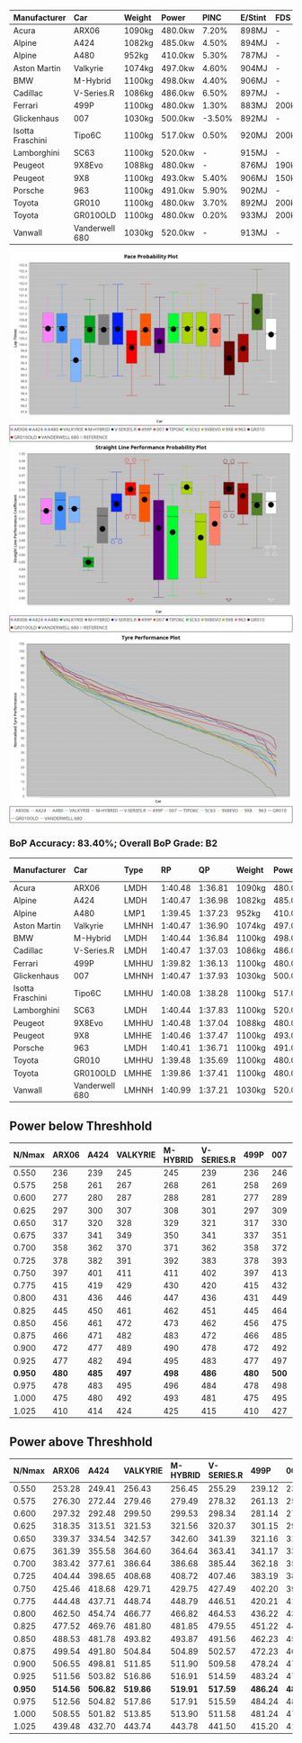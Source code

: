 | Manufacturer     | Car            | Weight | Power   | PINC    | E/Stint | FDS     |
|:-|:-|:-|:-|:-|:-|:-|
| Acura            | ARX06          | 1090kg | 480.0kw | 7.20%   | 898MJ   |    -    |
| Alpine           | A424           | 1082kg | 485.0kw | 4.50%   | 894MJ   |    -    |
| Alpine           | A480           | 952kg  | 410.0kw | 5.30%   | 787MJ   |    -    |
| Aston Martin     | Valkyrie       | 1074kg | 497.0kw | 4.60%   | 904MJ   |    -    |
| BMW              | M-Hybrid       | 1100kg | 498.0kw | 4.40%   | 906MJ   |    -    |
| Cadillac         | V-Series.R     | 1086kg | 486.0kw | 6.50%   | 897MJ   |    -    |
| Ferrari          | 499P           | 1100kg | 480.0kw | 1.30%   | 883MJ   | 200kph  |
| Glickenhaus      | 007            | 1030kg | 500.0kw | -3.50%  | 892MJ   |    -    |
| Isotta Fraschini | Tipo6C         | 1100kg | 517.0kw | 0.50%   | 920MJ   | 200kph  |
| Lamborghini      | SC63           | 1100kg | 520.0kw |    -    | 915MJ   |    -    |
| Peugeot          | 9X8Evo         | 1088kg | 480.0kw |    -    | 876MJ   | 190kph  |
| Peugeot          | 9X8            | 1100kg | 493.0kw | 5.40%   | 906MJ   | 150kph  |
| Porsche          | 963            | 1100kg | 491.0kw | 5.90%   | 902MJ   |    -    |
| Toyota           | GR010          | 1100kg | 480.0kw | 3.70%   | 892MJ   | 200kph  |
| Toyota           | GR010OLD       | 1100kg | 480.0kw | 0.20%   | 933MJ   | 200kph  |
| Vanwall          | Vanderwell 680 | 1030kg | 520.0kw |    -    | 913MJ   |    -    |

![PACECHART](./IMG/AUTO.png)
![STRAIGHTLINEPERFORMANCECHART](./IMG/AUTO_sp.png)
![TYREPERFORMANCECHART](./IMG/AUTO_tw.png)

### BoP Accuracy: 83.40%; Overall BoP Grade: B2
| Manufacturer     | Car            | Type  | RP      | QP      | Weight | Power¹  | Threshhold | PINC    | Power²   | E/Stint | AVG Vmax  | FDS     | RDLC | L/Stint | BOP-Grade | Model Accuracy | Model Points | Match%  | SimDiff |
|:-|:-|:-|:-|:-|:-|:-|:-|:-|:-|:-|:-|:-|:-|:-|:-|:-|:-|:-|:-|
| Acura            | ARX06          | LMDH  | 1:40.48 | 1:36.81 | 1090kg | 480.0kw | 250.0kph   | 7.20%   | 514.60kw |  898MJ  | 295.24kph |    -    | 0.99 | 29      | +B1       | 100.00%        | 996          | 89.34%  | #       |
| Alpine           | A424           | LMDH  | 1:40.47 | 1:36.98 | 1082kg | 485.0kw | 250.0kph   | 4.50%   | 506.80kw |  894MJ  | 295.79kph |    -    | 0.98 | 29      | +A2       | 99.58%         | 1429         | 90.06%  | #       |
| Alpine           | A480           | LMP1  | 1:39.45 | 1:37.23 |  952kg | 410.0kw | 250.0kph   | 5.30%   | 431.70kw |  787MJ  | 295.63kph |    -    | 0.98 | 27      | -E1       | 94.94%         | 1689         | 59.62%  | +0.29   |
| Aston Martin     | Valkyrie       | LMHNH | 1:40.47 | 1:36.90 | 1074kg | 497.0kw | 250.0kph   | 4.60%   | 519.90kw |  904MJ  | 285.24kph |    -    | 1.02 | 29      | +C2       | 100.00%        | 247          | 73.15%  | #       |
| BMW              | M-Hybrid       | LMDH  | 1:40.44 | 1:36.84 | 1100kg | 498.0kw | 250.0kph   | 4.40%   | 519.90kw |  906MJ  | 291.68kph |    -    | 0.99 | 29      | ~A1       | 99.97%         | 2912         | 99.98%  | #       |
| Cadillac         | V-Series.R     | LMDH  | 1:40.47 | 1:37.03 | 1086kg | 486.0kw | 250.0kph   | 6.50%   | 517.60kw |  897MJ  | 295.72kph |    -    | 0.99 | 29      | +B1       | 99.49%         | 5225         | 85.73%  | #       |
| Ferrari          | 499P           | LMHHU | 1:39.82 | 1:36.13 | 1100kg | 480.0kw | 250.0kph   | 1.30%   | 486.20kw |  883MJ  | 296.18kph | 200kph  | 1.00 | 29      | -C2       | 100.00%        | 5378         | 74.13%  | #       |
| Glickenhaus      | 007            | LMHNH | 1:40.47 | 1:37.93 | 1030kg | 500.0kw | 250.0kph   | -3.50%  | 482.50kw |  892MJ  | 298.94kph |    -    | 0.97 | 29      | +B1       | 93.90%         | 2170         | 87.19%  | +0.17   |
| Isotta Fraschini | Tipo6C         | LMHHU | 1:40.08 | 1:38.28 | 1100kg | 517.0kw | 250.0kph   | 0.50%   | 519.60kw |  920MJ  | 292.41kph | 200kph  | 1.03 | 29      | +B2       | 100.00%        | 132          | 84.55%  | #       |
| Lamborghini      | SC63           | LMDH  | 1:40.44 | 1:37.83 | 1100kg | 520.0kw | 250.0kph   |    -    | 520.00kw |  915MJ  | 291.57kph |    -    | 1.01 | 29      | ~A1       | 100.00%        | 784          | 96.83%  | #       |
| Peugeot          | 9X8Evo         | LMHHU | 1:40.48 | 1:37.04 | 1088kg | 480.0kw | 250.0kph   |    -    | 480.00kw |  876MJ  | 297.50kph | 190kph  | 0.97 | 29      | +A2       | 100.00%        | 1459         | 90.87%  | #       |
| Peugeot          | 9X8            | LMHHE | 1:40.46 | 1:37.47 | 1100kg | 493.0kw | 250.0kph   | 5.40%   | 519.60kw |  906MJ  | 289.53kph | 150kph  | 0.98 | 29      | +B1       | 99.18%         | 4817         | 87.99%  | +0.10   |
| Porsche          | 963            | LMDH  | 1:40.41 | 1:36.71 | 1100kg | 491.0kw | 250.0kph   | 5.90%   | 520.00kw |  902MJ  | 292.61kph |    -    | 0.98 | 29      | ~A1       | 99.92%         | 14207        | 100.00% | #       |
| Toyota           | GR010          | LMHHU | 1:39.48 | 1:35.69 | 1100kg | 480.0kw | 250.0kph   | 3.70%   | 497.80kw |  892MJ  | 296.40kph | 200kph  | 1.00 | 29      | -E1       | 99.86%         | 4280         | 59.76%  | #       |
| Toyota           | GR010OLD       | LMHHE | 1:39.86 | 1:37.41 | 1100kg | 480.0kw | 250.0kph   | 0.20%   | 481.00kw |  933MJ  | 295.46kph | 200kph  | 1.00 | 29      | -B2       | 99.46%         | 925          | 80.67%  | +0.91   |
| Vanwall          | Vanderwell 680 | LMHNH | 1:40.99 | 1:37.21 | 1030kg | 520.0kw | 0.0kph     |    -    | 520.00kw |  913MJ  | 301.13kph |    -    | 1.01 | 29      | +C2       | 95.82%         | 642          | 74.48%  | -0.04   |

## Power below Threshhold
| N/Nmax    | ARX06   | A424    | VALKYRIE | M-HYBRID | V-SERIES.R | 499P    | 007     | TIPO6C  | SC63    | 9X8EVO  | 9X8     | 963     | GR010   | GR010OLD | VANDERWELL 680 | ​     | RPM      | A480       |
|:-|:-|:-|:-|:-|:-|:-|:-|:-|:-|:-|:-|:-|:-|:-|:-|:-|:-|:-|
|  0.550    |  236    |  239    |  245     |  245     |  239       |  236    |  246    |  255    |  256    |  236    |  243    |  242    |  236    |  236     |  256           |  ​    |   --     |  0.00      |
|  0.575    |  258    |  261    |  267     |  268     |  261       |  258    |  269    |  278    |  279    |  258    |  265    |  264    |  258    |  258     |  279           |  ​    |   --     |  0.00      |
|  0.600    |  277    |  280    |  287     |  288     |  281       |  277    |  289    |  298    |  300    |  277    |  285    |  284    |  277    |  277     |  300           |  ​    |   --     |  0.00      |
|  0.625    |  297    |  300    |  307     |  308     |  301       |  297    |  309    |  320    |  322    |  297    |  305    |  304    |  297    |  297     |  322           |  ​    |   --     |  0.00      |
|  0.650    |  317    |  320    |  328     |  329     |  321       |  317    |  330    |  341    |  343    |  317    |  325    |  324    |  317    |  317     |  343           |  ​    |   --     |  0.00      |
|  0.675    |  337    |  341    |  349     |  350     |  341       |  337    |  351    |  363    |  365    |  337    |  346    |  345    |  337    |  337     |  365           |  ​    |   --     |  0.00      |
|  0.700    |  358    |  362    |  370     |  371     |  362       |  358    |  372    |  385    |  387    |  358    |  367    |  366    |  358    |  358     |  387           |  ​    |   --     |  0.00      |
|  0.725    |  378    |  382    |  391     |  392     |  383       |  378    |  393    |  407    |  409    |  378    |  388    |  386    |  378    |  378     |  409           |  ​    |   --     |  0.00      |
|  0.750    |  397    |  401    |  411     |  411     |  402       |  397    |  413    |  427    |  430    |  397    |  407    |  406    |  397    |  397     |  430           |  ​    |   --     |  0.00      |
|  0.775    |  415    |  419    |  429     |  430     |  420       |  415    |  432    |  446    |  449    |  415    |  426    |  424    |  415    |  415     |  449           |  ​    |  5000    |  246.08    |
|  0.800    |  431    |  436    |  446     |  447     |  436       |  431    |  449    |  464    |  467    |  431    |  443    |  441    |  431    |  431     |  467           |  ​    |  5500    |  291.09    |
|  0.825    |  445    |  450    |  461     |  462     |  451       |  445    |  464    |  479    |  482    |  445    |  457    |  455    |  445    |  445     |  482           |  ​    |  6000    |  325.11    |
|  0.850    |  456    |  461    |  472     |  473     |  462       |  456    |  475    |  491    |  494    |  456    |  468    |  466    |  456    |  456     |  494           |  ​    |  6500    |  367.12    |
|  0.875    |  466    |  471    |  482     |  483     |  472       |  466    |  485    |  502    |  505    |  466    |  478    |  476    |  466    |  466     |  505           |  ​    |  7000    |  410.13    |
|  0.900    |  472    |  477    |  489     |  490     |  478       |  472    |  492    |  509    |  512    |  472    |  485    |  483    |  472    |  472     |  512           |  ​    |  7500    |  420.14    |
|  0.925    |  477    |  482    |  494     |  495     |  483       |  477    |  497    |  514    |  517    |  477    |  490    |  488    |  477    |  477     |  517           |  ​    |  8000    |  416.14    |
| **0.950** | **480** | **485** | **497**  | **498**  | **486**    | **480** | **500** | **517** | **520** | **480** | **493** | **491** | **480** | **480**  | **520**        | **​** | **8500** | **419.14** |
|  0.975    |  478    |  483    |  495     |  496     |  484       |  478    |  498    |  515    |  518    |  478    |  491    |  489    |  478    |  478     |  518           |  ​    |  9000    |  210.07    |
|  1.000    |  475    |  480    |  492     |  493     |  481       |  475    |  495    |  511    |  514    |  475    |  488    |  486    |  475    |  475     |  514           |  ​    |   --     |  0.00      |
|  1.025    |  410    |  414    |  424     |  425     |  415       |  410    |  427    |  441    |  444    |  410    |  421    |  419    |  410    |  410     |  444           |  ​    |   --     |  0.00      |

## Power above Threshhold
| N/Nmax    | ARX06      | A424       | VALKYRIE   | M-HYBRID   | V-SERIES.R | 499P       | 007        | TIPO6C     | SC63    | 9X8EVO  | 9X8        | 963        | GR010      | GR010OLD   | VANDERWELL 680 | ​     | RPM      | A480       |
|:-|:-|:-|:-|:-|:-|:-|:-|:-|:-|:-|:-|:-|:-|:-|:-|:-|:-|:-|
|  0.550    |  253.28    |  249.41    |  256.43    |  256.45    |  255.29    |  239.12    |  237.25    |  256.29    |  256    |  236    |  256.31    |  256.48    |  245.37    |  236.47    |  256           |  ​    |   --     |  0.00      |
|  0.575    |  276.30    |  272.44    |  279.46    |  279.49    |  278.32    |  261.13    |  259.27    |  279.31    |  279    |  258    |  279.33    |  279.52    |  267.41    |  258.52    |  279           |  ​    |   --     |  0.00      |
|  0.600    |  297.32    |  292.48    |  299.50    |  299.53    |  298.34    |  281.14    |  278.29    |  299.34    |  300    |  277    |  299.36    |  299.56    |  287.44    |  277.55    |  300           |  ​    |   --     |  0.00      |
|  0.625    |  318.35    |  313.51    |  321.53    |  321.56    |  320.37    |  301.15    |  298.31    |  321.36    |  322    |  297    |  321.38    |  321.60    |  307.47    |  297.59    |  322           |  ​    |   --     |  0.00      |
|  0.650    |  339.37    |  334.54    |  342.57    |  342.60    |  341.39    |  321.16    |  318.33    |  342.39    |  343    |  317    |  342.41    |  342.64    |  328.50    |  317.63    |  343           |  ​    |   --     |  0.00      |
|  0.675    |  361.39    |  355.58    |  364.60    |  364.64    |  363.41    |  341.17    |  338.35    |  364.41    |  365    |  337    |  364.44    |  364.68    |  349.53    |  337.67    |  365           |  ​    |   --     |  0.00      |
|  0.700    |  383.42    |  377.61    |  386.64    |  386.68    |  385.44    |  362.18    |  359.37    |  386.44    |  387    |  358    |  386.46    |  386.72    |  370.57    |  358.72    |  387           |  ​    |   --     |  0.00      |
|  0.725    |  404.44    |  398.65    |  408.68    |  408.72    |  407.46    |  383.19    |  380.39    |  408.46    |  409    |  378    |  408.49    |  408.76    |  391.60    |  378.76    |  409           |  ​    |   --     |  0.00      |
|  0.750    |  425.46    |  418.68    |  429.71    |  429.75    |  427.49    |  402.20    |  399.41    |  429.48    |  430    |  397    |  429.51    |  429.80    |  411.63    |  397.79    |  430           |  ​    |   --     |  0.00      |
|  0.775    |  444.48    |  437.71    |  448.74    |  448.79    |  446.51    |  420.21    |  417.43    |  448.50    |  449    |  415    |  448.54    |  448.84    |  429.66    |  415.83    |  449           |  ​    |  5000    |  246.08    |
|  0.800    |  462.50    |  454.74    |  466.77    |  466.82    |  464.53    |  436.22    |  433.45    |  466.53    |  467    |  431    |  466.56    |  466.87    |  446.68    |  431.86    |  467           |  ​    |  5500    |  291.09    |
|  0.825    |  477.52    |  469.76    |  481.80    |  481.85    |  479.55    |  451.22    |  447.46    |  481.54    |  482    |  445    |  481.58    |  481.90    |  461.70    |  445.89    |  482           |  ​    |  6000    |  325.11    |
|  0.850    |  488.53    |  481.78    |  493.82    |  493.87    |  491.56    |  462.23    |  458.48    |  493.56    |  494    |  456    |  493.59    |  493.92    |  472.72    |  456.91    |  494           |  ​    |  6500    |  367.12    |
|  0.875    |  499.54    |  491.80    |  504.84    |  504.89    |  502.57    |  472.23    |  468.49    |  504.57    |  505    |  466    |  504.60    |  504.94    |  482.74    |  466.93    |  505           |  ​    |  7000    |  410.13    |
|  0.900    |  506.55    |  498.81    |  511.85    |  511.90    |  509.58    |  478.24    |  474.49    |  511.58    |  512    |  472    |  511.61    |  511.95    |  489.75    |  472.94    |  512           |  ​    |  7500    |  420.14    |
|  0.925    |  511.56    |  503.82    |  516.86    |  516.91    |  514.59    |  483.24    |  479.50    |  516.58    |  517    |  477    |  516.62    |  516.96    |  494.76    |  477.95    |  517           |  ​    |  8000    |  416.14    |
| **0.950** | **514.56** | **506.82** | **519.86** | **519.91** | **517.59** | **486.24** | **482.50** | **519.58** | **520** | **480** | **519.62** | **519.97** | **497.76** | **480.96** | **520**        | **​** | **8500** | **419.14** |
|  0.975    |  512.56    |  504.82    |  517.86    |  517.91    |  515.59    |  484.24    |  480.50    |  517.58    |  518    |  478    |  517.62    |  517.97    |  495.76    |  478.96    |  518           |  ​    |  9000    |  210.07    |
|  1.000    |  508.55    |  501.82    |  513.85    |  513.90    |  511.58    |  481.24    |  477.49    |  513.58    |  514    |  475    |  513.61    |  513.96    |  492.75    |  475.95    |  514           |  ​    |   --     |  0.00      |
|  1.025    |  439.48    |  432.70    |  443.74    |  443.78    |  441.50    |  415.20    |  412.43    |  443.50    |  444    |  410    |  443.53    |  443.83    |  424.65    |  410.82    |  444           |  ​    |   --     |  0.00      |
